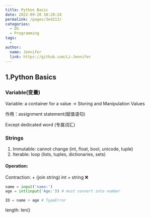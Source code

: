 ```yaml
---
title: Python Basic
date: 2022-09-20 10:20:24
permalink: /pages/3e4213/
categories:
  - DS
  - Programming
tags:
  - 
author: 
  name: Jennifer
  link: https://github.com/Li-Jennifer
---
```


## 1.Python Basics
### Variable(变量)
Variable: a container for a value -> Storing and Manipulation Values

作用：assignment statement(赋值语句)

Except dedicated word (专属词汇)

### Strings
1. Immutable: cannot change (int, float, bool, unicode, tuple)
2. Iterable: loop (lists, tuples, dictionaries, sets)
#### Operation: 
Contraction: +  (join string)
int + string ❌
```python
name = input('name:')
age = int(input('Age:')) # must convert into number

ID = name + age # TypeError

```

length: len()



